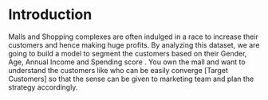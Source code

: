 # Introduction
Malls and Shopping complexes are often indulged in a race to increase their customers and hence making huge profits. By analyzing this dataset, we are going to build a model to segment the customers based on their Gender, Age, Annual Income and Spending score . You own the mall and want to understand the customers like who can be easily converge [Target Customers] so that the sense can be given to marketing team and plan the strategy accordingly.
